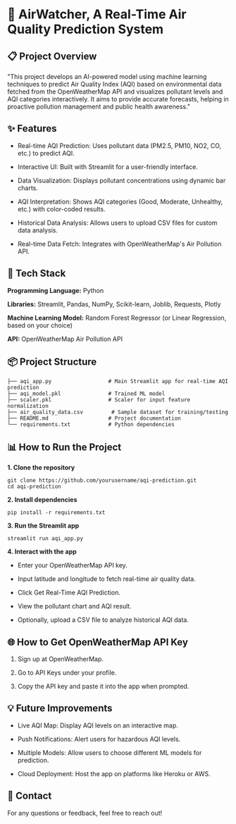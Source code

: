 # 🌿 AirWatcher, A Real-Time Air Quality Prediction System
## 📋 Project Overview
"This project develops an AI-powered model using machine learning techniques to predict Air Quality Index (AQI) based on environmental data fetched from the OpenWeatherMap API and visualizes pollutant levels and AQI categories interactively. It aims to provide accurate forecasts, helping in proactive pollution management and public health awareness."

## ✨ Features

- Real-time AQI Prediction: Uses pollutant data (PM2.5, PM10, NO2, CO, etc.) to predict AQI.

- Interactive UI: Built with Streamlit for a user-friendly interface.

- Data Visualization: Displays pollutant concentrations using dynamic bar charts.

- AQI Interpretation: Shows AQI categories (Good, Moderate, Unhealthy, etc.) with color-coded results.

- Historical Data Analysis: Allows users to upload CSV files for custom data analysis.

- Real-time Data Fetch: Integrates with OpenWeatherMap's Air Pollution API.

## 🚀 Tech Stack

**Programming Language:** Python

**Libraries:** Streamlit, Pandas, NumPy, Scikit-learn, Joblib, Requests, Plotly

**Machine Learning Model:** Random Forest Regressor (or Linear Regression, based on your choice)

**API:** OpenWeatherMap Air Pollution API

## 📦 Project Structure
```
├── aqi_app.py                  # Main Streamlit app for real-time AQI prediction
├── aqi_model.pkl               # Trained ML model
├── scaler.pkl                  # Scaler for input feature normalization
├── air_quality_data.csv         # Sample dataset for training/testing
├── README.md                   # Project documentation
└── requirements.txt            # Python dependencies
```
## 📊 How to Run the Project

**1. Clone the repository** 
```
git clone https://github.com/yourusername/aqi-prediction.git
cd aqi-prediction
 ```
**2. Install dependencies**
 ```
pip install -r requirements.txt
 ```
**3. Run the Streamlit app**
 ```
streamlit run aqi_app.py
 ```
**4. Interact with the app**
- Enter your OpenWeatherMap API key.

- Input latitude and longitude to fetch real-time air quality data.

- Click Get Real-Time AQI Prediction.

- View the pollutant chart and AQI result.

- Optionally, upload a CSV file to analyze historical AQI data.

## 🌐 How to Get OpenWeatherMap API Key
1. Sign up at OpenWeatherMap.

2. Go to API Keys under your profile.

3. Copy the API key and paste it into the app when prompted.

 ## 💡 Future Improvements
- Live AQI Map: Display AQI levels on an interactive map.

- Push Notifications: Alert users for hazardous AQI levels.

- Multiple Models: Allow users to choose different ML models for prediction.

- Cloud Deployment: Host the app on platforms like Heroku or AWS.
  
 ## 📧 Contact

For any questions or feedback, feel free to reach out!
